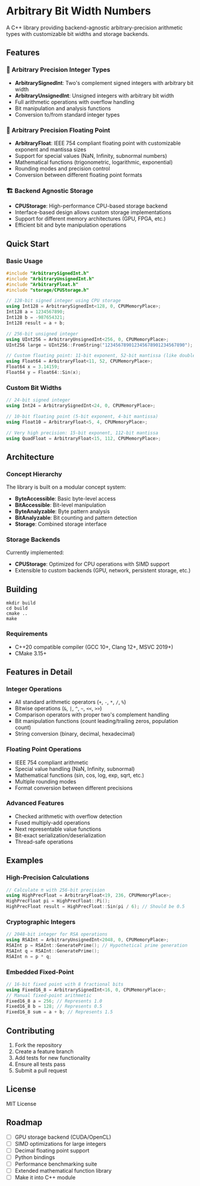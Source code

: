 # Arbitrary Bit Width Numbers

A C++ library providing backend-agnostic arbitrary-precision arithmetic types with customizable bit widths and storage backends.

## Features

### 🔢 Arbitrary Precision Integer Types
- **ArbitrarySignedInt**: Two's complement signed integers with arbitrary bit width
- **ArbitraryUnsignedInt**: Unsigned integers with arbitrary bit width
- Full arithmetic operations with overflow handling
- Bit manipulation and analysis functions
- Conversion to/from standard integer types

### 🔴 Arbitrary Precision Floating Point
- **ArbitraryFloat**: IEEE 754 compliant floating point with customizable exponent and mantissa sizes
- Support for special values (NaN, Infinity, subnormal numbers)
- Mathematical functions (trigonometric, logarithmic, exponential)
- Rounding modes and precision control
- Conversion between different floating point formats

### 🏗️ Backend Agnostic Storage
- **CPUStorage**: High-performance CPU-based storage backend
- Interface-based design allows custom storage implementations
- Support for different memory architectures (GPU, FPGA, etc.)
- Efficient bit and byte manipulation operations

## Quick Start

### Basic Usage

```c++
#include "ArbitrarySignedInt.h"
#include "ArbitraryUnsignedInt.h"
#include "ArbitraryFloat.h"
#include "storage/CPUStorage.h"

// 128-bit signed integer using CPU storage
using Int128 = ArbitrarySignedInt<128, 0, CPUMemoryPlace>;
Int128 a = 1234567890;
Int128 b = -987654321;
Int128 result = a + b;

// 256-bit unsigned integer
using UInt256 = ArbitraryUnsignedInt<256, 0, CPUMemoryPlace>;
UInt256 large = UInt256::FromString("123456789012345678901234567890");

// Custom floating point: 11-bit exponent, 52-bit mantissa (like double)
using Float64 = ArbitraryFloat<11, 52, CPUMemoryPlace>;
Float64 x = 3.14159;
Float64 y = Float64::Sin(x);
```


### Custom Bit Widths

```c++
// 24-bit signed integer
using Int24 = ArbitrarySignedInt<24, 0, CPUMemoryPlace>;

// 10-bit floating point (5-bit exponent, 4-bit mantissa)
using Float10 = ArbitraryFloat<5, 4, CPUMemoryPlace>;

// Very high precision: 15-bit exponent, 112-bit mantissa
using QuadFloat = ArbitraryFloat<15, 112, CPUMemoryPlace>;
```


## Architecture

### Concept Hierarchy

The library is built on a modular concept system:

- **ByteAccessible**: Basic byte-level access
- **BitAccessible**: Bit-level manipulation
- **ByteAnalyzable**: Byte pattern analysis
- **BitAnalyzable**: Bit counting and pattern detection
- **Storage**: Combined storage interface

### Storage Backends

Currently implemented:
- **CPUStorage**: Optimized for CPU operations with SIMD support
- Extensible to custom backends (GPU, network, persistent storage, etc.)

## Building

```shell script
mkdir build
cd build
cmake ..
make
```


### Requirements
- C++20 compatible compiler (GCC 10+, Clang 12+, MSVC 2019+)
- CMake 3.15+

## Features in Detail

### Integer Operations
- All standard arithmetic operators (`+`, `-`, `*`, `/`, `%`)
- Bitwise operations (`&`, `|`, `^`, `~`, `<<`, `>>`)
- Comparison operators with proper two's complement handling
- Bit manipulation functions (count leading/trailing zeros, population count)
- String conversion (binary, decimal, hexadecimal)

### Floating Point Operations
- IEEE 754 compliant arithmetic
- Special value handling (NaN, Infinity, subnormal)
- Mathematical functions (sin, cos, log, exp, sqrt, etc.)
- Multiple rounding modes
- Format conversion between different precisions

### Advanced Features
- Checked arithmetic with overflow detection
- Fused multiply-add operations
- Next representable value functions
- Bit-exact serialization/deserialization
- Thread-safe operations

## Examples

### High-Precision Calculations

```c++
// Calculate π with 256-bit precision
using HighPrecFloat = ArbitraryFloat<19, 236, CPUMemoryPlace>;
HighPrecFloat pi = HighPrecFloat::Pi();
HighPrecFloat result = HighPrecFloat::Sin(pi / 6); // Should be 0.5
```


### Cryptographic Integers

```c++
// 2048-bit integer for RSA operations
using RSAInt = ArbitraryUnsignedInt<2048, 0, CPUMemoryPlace>;
RSAInt p = RSAInt::GeneratePrime(); // Hypothetical prime generation
RSAInt q = RSAInt::GeneratePrime();
RSAInt n = p * q;
```


### Embedded Fixed-Point

```c++
// 16-bit fixed point with 8 fractional bits
using Fixed16_8 = ArbitrarySignedInt<16, 0, CPUMemoryPlace>;
// Manual fixed-point arithmetic
Fixed16_8 a = 256; // Represents 1.0
Fixed16_8 b = 128; // Represents 0.5
Fixed16_8 sum = a + b; // Represents 1.5
```


## Contributing

1. Fork the repository
2. Create a feature branch
3. Add tests for new functionality
4. Ensure all tests pass
5. Submit a pull request

## License

MIT License

## Roadmap

- [ ] GPU storage backend (CUDA/OpenCL)
- [ ] SIMD optimizations for large integers
- [ ] Decimal floating point support
- [ ] Python bindings
- [ ] Performance benchmarking suite
- [ ] Extended mathematical function library
- [ ] Make it into C++ module
